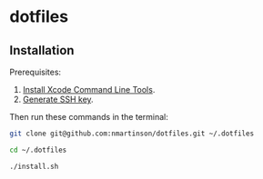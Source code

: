 # dotfiles

## Installation

Prerequisites:

1. [Install Xcode Command Line Tools](http://railsapps.github.io/xcode-command-line-tools.html).
2. [Generate SSH key](https://help.github.com/articles/generating-ssh-keys/).

Then run these commands in the terminal:

```bash
git clone git@github.com:nmartinson/dotfiles.git ~/.dotfiles
```

```bash
cd ~/.dotfiles
```

```bash
./install.sh
```
